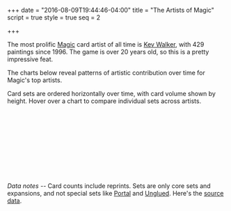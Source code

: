 +++
date = "2016-08-09T19:44:46-04:00"
title = "The Artists of Magic"
script = true
style = true
seq = 2

+++

The most prolific [Magic](https://en.wikipedia.org/wiki/Magic:_The_Gathering) card artist of all time is [Kev Walker](http://gatherer.wizards.com/Pages/Search/Default.aspx?action=advanced&artist=%5B%22Kev%20Walker%22%5D), with 429 paintings since 1996. The game is over 20 years old, so this is a pretty impressive feat.

The charts below reveal patterns of artistic contribution over time for Magic's top artists.

Card sets are ordered horizontally over time, with card volume shown by height. Hover over a chart to compare individual sets across artists.

<svg class='block'>
		<defs>
	    <linearGradient id="the-artists-of-magic-grad" x1="0%" y1="0%" x2="0%" y2="100%">
	      <stop offset="0%" stop-color="#3CF3FF" />
	      <stop offset="100%" stop-color="#85B1F5" />
	    </linearGradient>
	  </defs>
</svg>

_Data notes --_ Card counts include reprints. Sets are only core sets and expansions, and not special sets like [Portal](https://en.wikipedia.org/wiki/Portal_(Magic:_The_Gathering)) and [Unglued](https://en.wikipedia.org/wiki/Unglued). Here's the [source data](http://mtgjson.com).
